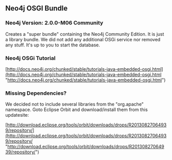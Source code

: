 ## Neo4j OSGI Bundle


### Neo4j Version: 2.0.0-M06 Community

Creates a "super bundle" containing the Neo4j Community Edition. It is just a library bundle. We did not add any additional OSGi service nor removed any stuff. It's up to you to start the database.

### Neo4j OSGi Tutorial ###

[http://docs.neo4j.org/chunked/stable/tutorials-java-embedded-osgi.html](http://docs.neo4j.org/chunked/stable/tutorials-java-embedded-osgi.html "http://docs.neo4j.org/chunked/stable/tutorials-java-embedded-osgi.html")

### Missing Dependencies? ###

We decided not to include several libraries from the "org.apache" namespace. Goto Eclipse Orbit and download/install them from this updatesite:

[http://download.eclipse.org/tools/orbit/downloads/drops/R20130827064939/repository/](http://download.eclipse.org/tools/orbit/downloads/drops/R20130827064939/repository/ "http://download.eclipse.org/tools/orbit/downloads/drops/R20130827064939/repository/")